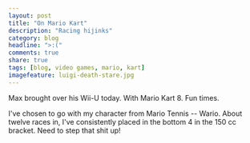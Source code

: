 ```yaml
---
layout: post
title: "On Mario Kart"
description: "Racing hijinks"
category: blog
headline: ">:(" 
comments: true
share: true
tags: [blog, video games, mario, kart]
imagefeature: luigi-death-stare.jpg
---
```

Max brought over his Wii-U today.  With Mario Kart 8.  Fun times.

I've chosen to go with my character from Mario Tennis -- Wario.  About twelve races in, I've consistently placed in the bottom 4 in the 150 cc bracket.  Need to step that shit up!
